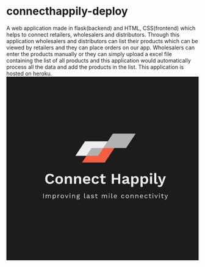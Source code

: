 # connecthappily-deploy
A web application made in flask(backend) and HTML, CSS(frontend) which helps to connect retailers, wholesalers and distributors.
Through this application wholesalers and distributors can list their products which can be viewed by retailers and they can place orders on our app.
Wholesalers can enter the products manually or they can simply upload a excel file containing the list of all products and this application would automatically process all
the data and add the products in the list.
This application is hosted on heroku.
![](static/images/logo.jpg)
